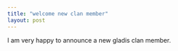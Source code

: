 ```yaml
---
title: "welcome new clan member"
layout: post
---
```


I am very happy to announce a new gladis clan member.